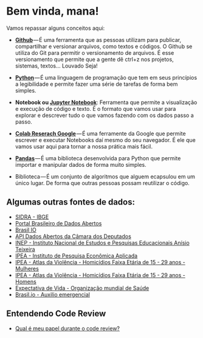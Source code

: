 # Bem vinda, mana!

Vamos repassar alguns conceitos aqui:

- **[Github](https://github.com)** — É uma ferramenta que as pessoas utilizam para publicar, compartilhar e versionar arquivos, como textos e códigos. O Github se utiliza do Git para permitir o versionamento de arquivos. É esse versionamento que permite que a gente dê ctrl+z nos projetos, sistemas, textos… Louvado Seja!

- **[Python](https://python.org.br/)** — É uma linguagem de programação que tem em seus princípios a legibilidade e permite fazer uma série de tarefas de forma bem simples.

- **Notebook ou [Jupyter Notebook](https://jupyter.org/)**: Ferramenta que permite a visualização e execução de código e texto. É o formato que vamos usar para explorar e descrever tudo o que vamos fazendo com os dados passo a passo.

- **[Colab Reserach Google](https://colab.research.google.com/)** — É uma ferramente da Google que permite escrever e executar Notebooks daí mesmo do seu navegador. É ele que vamos usar aqui para tornar a nossa prática mais fácil.

- **[Pandas](https://medium.com/data-hackers/uma-introdu%C3%A7%C3%A3o-simples-ao-pandas-1e15eea37fa1)** — É uma biblioteca desenvolvida para Python que permite importar e manipular dados de forma muito simples.

- Biblioteca — É um conjunto de algoritmos que alguem ecapsulou em um único lugar. De forma que outras pessoas possam reutilizar o código.

## Algumas outras fontes de dados:

- [SIDRA - IBGE](https://sidra.ibge.gov.br/home/pimpfrg/nordeste)
- [Portal Brasileiro de Dados Abertos](http://dados.gov.br/)
- [Brasil IO](https://brasil.io/home)
- [API Dados Abertos da Câmara dos Deputados](https://dadosabertos.camara.leg.br/swagger/api.html) 
- [INEP - Instituto Nacional de Estudos e Pesquisas Educacionais Anísio Teixeira](http://inep.gov.br/dados)
- [IPEA - Instituto de Pesquisa Econômica Aplicada](http://www.ipeadata.gov.br/Default.aspx)
- [IPEA - Atlas da Violência - Homicídios Faixa Etária de 15 - 29 anos - Mulheres](http://www.ipea.gov.br/atlasviolencia/dados-series/74)
- [IPEA - Atlas da Violência - Homicídios Faixa Etária de 15 - 29 anos - Homens](http://www.ipea.gov.br/atlasviolencia/dados-series/71)
- [Expectativa de Vida - Organização mundial de Saúde](http://apps.who.int/gho/data/view.main.SDG2016LEXREGv?lang=en)
- [Brasil.io - Auxilio emergencial](https://brasil.io/dataset/govbr/auxilio_emergencial/)

## Entendendo Code Review

- [Qual é meu papel durante o code review?](https://medium.com/trainingcenter/qual-e-meu-papel-durante-o-code-review-a9056dee1b23)

